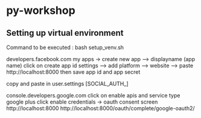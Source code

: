 # py-workshop

## Setting up virtual environment

Command to be executed : bash setup_venv.sh

developers.facebook.com
my apps -> create new app --> displayname (app name) click on create app id
settings --> add platform --> website --> paste http://localhost:8000 then save
app id and app secret

copy and paste in user.settings [SOCIAL_AUTH_]

console.developers.google.com
click on enable apis and service
type google plus 
click enable
credentials -> oauth consent screen
http://localhost:8000
http://localhost:8000/oauth/complete/google-oauth2/
